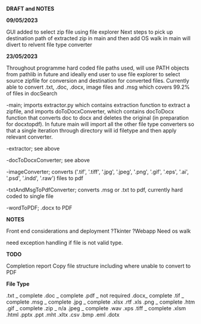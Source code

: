**DRAFT and NOTES**

**09/05/2023**

GUI added to select zip file using file explorer
Next steps to pick up destination path of extracted zip in main and then add 
OS walk in main will divert to relvent file type converter


**23/05/2023**

Throughout programme hard coded file paths used, will use PATH objects from pathlib in future and ideally end user
to use file explorer to select source zipfile for conversion and destination for converted files.
Currently able to convert .txt, .doc, .docx, image files and .msg which covers 99.2% of files in docSearch

-main; imports extractor.py which contains extraction function to extract a zipfile, and imports doToDocxConverter,
which contains docToDocx function that converts doc to docx and deletes the original (in preparation for docxtopdf).
In future main will import all the other file type converters so that a single iteration through directory will id
filetype and then apply relevant converter.

-extractor; see above

-docToDocxConverter; see above

-imageConverter; converts ('.tif', '.tiff', '.jpg', '.jpeg', '.png', '.gif', '.eps', '.ai', '.psd', '.indd', '.raw')
files to pdf

-txtAndMsgToPdfConverter; converts .msg or .txt to pdf, currently hard coded to single file

-wordToPDF; .docx to PDF





**NOTES**

Front end considerations and deployment ?Tkinter ?Webapp
Need os walk

need exception handling if file is not valid type.

**TODO**

Completion report
Copy file structure including where unable to convert to PDF



**File Type**

.txt _ complete
.doc _ complete
.pdf _ not required
.docx_ complete
.tif _ complete
.msg _ complete
.jpg _ complete
.xlsx
.rtf
.xls
.png _ complete
.htm
.gif _ complete
.zip _ n/a
.jpeg _ complete
.wav
.xps
.tiff _ complete
.xlsm
.html
.pptx
.ppt
.mht
.xltx
.csv
.bmp
.eml
.dotx